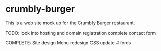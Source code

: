 ﻿# crumbly-burger

This is a web site mock up for the Crumbly Burger restaurant.

TODO: look into hosting and domain registration
complete contact form

COMPLETE: Site design
Menu redesign
CSS update
#   f o r d s  
 
